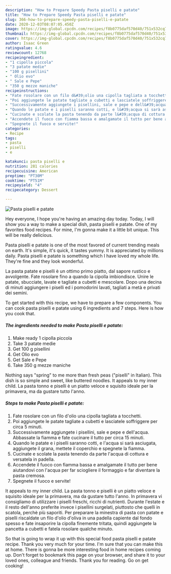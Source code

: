 ```yaml
---
description: "How to Prepare Speedy Pasta piselli e patate"
title: "How to Prepare Speedy Pasta piselli e patate"
slug: 366-how-to-prepare-speedy-pasta-piselli-e-patate
date: 2020-12-03T08:07:05.450Z
image: https://img-global.cpcdn.com/recipes/f8b0775daf570d40/751x532cq70/pasta-piselli-e-patate-recipe-main-photo.jpg
thumbnail: https://img-global.cpcdn.com/recipes/f8b0775daf570d40/751x532cq70/pasta-piselli-e-patate-recipe-main-photo.jpg
cover: https://img-global.cpcdn.com/recipes/f8b0775daf570d40/751x532cq70/pasta-piselli-e-patate-recipe-main-photo.jpg
author: Isaac Green
ratingvalue: 4.6
reviewcount: 12768
recipeingredient:
- "1 cipolla piccola"
- "3 patate medie"
- "100 g pisellini"
- " Olio evo"
- " Sale e Pepe"
- "350 g mezze maniche"
recipeinstructions:
- "Fate rosolare con un filo d&#39;olio una cipolla tagliata a tocchetti."
- "Poi aggiungete le patate tagliate a cubetti e lasciatele soffriggere per circa 5 minuti."
- "Successivamente aggiungete i pisellini, sale e pepe e dell&#39;acqua. Abbassate la fiamma e fate cucinare il tutto per circa 15 minuti."
- "Quando le patate e i piselli saranno cotti, e l&#39;acqua si sarà asciugata, aggiungete il grana, mettete il coperchio e spegnete la fiamma."
- "Cucinate e scolate la pasta tenendo da parte l&#39;acqua di cottura e versatela in padella."
- "Accendete il fuoco con fiamma bassa e amalgamate il tutto per bene aiutandovi con l&#39;acqua per far sciogliere il formaggio e far diventare la pasta cremosa."
- "Spegnete il fuoco e servite!"
categories:
- Recipe
tags:
- pasta
- piselli
- e

katakunci: pasta piselli e 
nutrition: 281 calories
recipecuisine: American
preptime: "PT30M"
cooktime: "PT51M"
recipeyield: "4"
recipecategory: Dessert

---
```



![Pasta piselli e patate](https://img-global.cpcdn.com/recipes/f8b0775daf570d40/751x532cq70/pasta-piselli-e-patate-recipe-main-photo.jpg)

Hey everyone, I hope you're having an amazing day today. Today, I will show you a way to make a special dish, pasta piselli e patate. One of my favorites food recipes. For mine, I'm gonna make it a little bit unique. This will be really delicious.

Pasta piselli e patate is one of the most favored of current trending meals on earth. It's simple, it's quick, it tastes yummy. It is appreciated by millions daily. Pasta piselli e patate is something which I have loved my whole life. They're fine and they look wonderful.

La pasta patate e piselli è un ottimo primo piatto, dal sapore rustico e avvolgente. Fate rosolare fino a quando la cipolla imbiondisce. Unire le patate, sbucciate, lavate e tagliate a cubetti e mescolare. Dopo una decina di minuti aggiungere i piselli ed i pomodorini lavati, tagliati a metà e privati dei semini.


To get started with this recipe, we have to prepare a few components. You can cook pasta piselli e patate using 6 ingredients and 7 steps. Here is how you cook that.

<!--inarticleads1-->

##### The ingredients needed to make Pasta piselli e patate:

1. Make ready 1 cipolla piccola
1. Take 3 patate medie
1. Get 100 g pisellini
1. Get  Olio evo
1. Get  Sale e Pepe
1. Take 350 g mezze maniche


Nothing says &#34;spring&#34; to me more than fresh peas (&#34;piselli&#34; in Italian). This dish is so simple and sweet, like buttered noodles. It appeals to my inner child. La pasta tonno e piselli è un piatto veloce e squisito ideale per la primavera, ma da gustare tutto l&#39;anno. 

<!--inarticleads2-->

##### Steps to make Pasta piselli e patate:

1. Fate rosolare con un filo d&#39;olio una cipolla tagliata a tocchetti.
1. Poi aggiungete le patate tagliate a cubetti e lasciatele soffriggere per circa 5 minuti.
1. Successivamente aggiungete i pisellini, sale e pepe e dell&#39;acqua. Abbassate la fiamma e fate cucinare il tutto per circa 15 minuti.
1. Quando le patate e i piselli saranno cotti, e l&#39;acqua si sarà asciugata, aggiungete il grana, mettete il coperchio e spegnete la fiamma.
1. Cucinate e scolate la pasta tenendo da parte l&#39;acqua di cottura e versatela in padella.
1. Accendete il fuoco con fiamma bassa e amalgamate il tutto per bene aiutandovi con l&#39;acqua per far sciogliere il formaggio e far diventare la pasta cremosa.
1. Spegnete il fuoco e servite!


It appeals to my inner child. La pasta tonno e piselli è un piatto veloce e squisito ideale per la primavera, ma da gustare tutto l&#39;anno. In primavera vi consigliamo di utilizzare i piselli freschi, ricchi di nutrienti. Durante l&#39;estate e il resto dell&#39;anno preferite invece i pisellini surgelati, piuttosto che quelli in scatola, perchè più saporiti. Per preparare la minestra di pasta con patate e piselli riscaldate un filo d&#39;olio d&#39;oliva in una padella capiente dal fondo spesso e fate insaporire la cipolla finemente tritata, quindi aggiungete la pancetta a cubetti e fatela rosolare qualche minuto. 

So that is going to wrap it up with this special food pasta piselli e patate recipe. Thank you very much for your time. I'm sure that you can make this at home. There is gonna be more interesting food in home recipes coming up. Don't forget to bookmark this page on your browser, and share it to your loved ones, colleague and friends. Thank you for reading. Go on get cooking!
